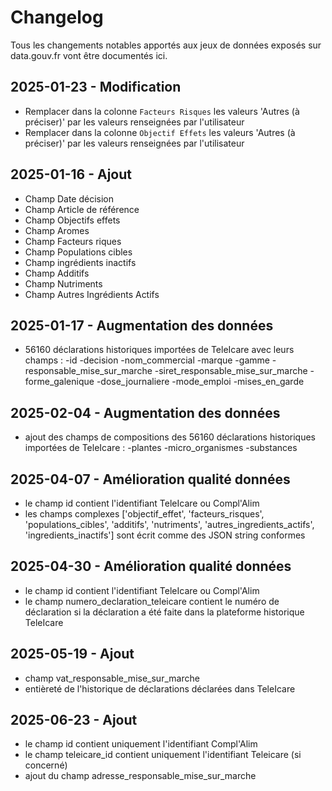# Changelog

Tous les changements notables apportés aux jeux de données exposés sur data.gouv.fr vont être documentés ici.

## 2025-01-23 - Modification
 - Remplacer dans la colonne `Facteurs Risques` les valeurs 'Autres (à préciser)' par les valeurs renseignées par l'utilisateur
 - Remplacer dans la colonne `Objectif Effets` les valeurs 'Autres (à préciser)' par les valeurs renseignées par l'utilisateur

## 2025-01-16 - Ajout
- Champ Date décision
- Champ Article de référence
- Champ Objectifs effets
- Champ Aromes
- Champ Facteurs riques
- Champ Populations cibles
- Champ ingrédients inactifs
- Champ Additifs
- Champ Nutriments
- Champ Autres Ingrédients Actifs

## 2025-01-17 - Augmentation des données
- 56160 déclarations historiques importées de TeleIcare avec leurs champs :
  -id
  -decision
  -nom_commercial
  -marque
  -gamme
  -responsable_mise_sur_marche
  -siret_responsable_mise_sur_marche
  -forme_galenique
  -dose_journaliere
  -mode_emploi
  -mises_en_garde


## 2025-02-04 - Augmentation des données
- ajout des champs de compositions des 56160 déclarations historiques importées de TeleIcare :
  -plantes
  -micro_organismes
  -substances

## 2025-04-07 - Amélioration qualité données
- le champ id contient l'identifiant TeleIcare ou Compl'Alim
- les champs complexes ['objectif_effet', 'facteurs_risques', 'populations_cibles', 'additifs', 'nutriments', 'autres_ingredients_actifs', 'ingredients_inactifs'] sont écrit comme des JSON string conformes

## 2025-04-30 - Amélioration qualité données
- le champ id contient l'identifiant TeleIcare ou Compl'Alim
- le champ numero_declaration_teleicare contient le numéro de déclaration si la déclaration a été faite dans la plateforme historique TeleIcare

## 2025-05-19 - Ajout
- champ vat_responsable_mise_sur_marche
- entièreté de l'historique de déclarations déclarées dans TeleIcare

## 2025-06-23 - Ajout
- le champ id contient uniquement l'identifiant Compl'Alim
- le champ teleicare_id contient uniquement l'identifiant Teleicare (si concerné)
- ajout du champ adresse_responsable_mise_sur_marche
